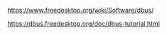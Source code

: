 https://www.freedesktop.org/wiki/Software/dbus/

https://dbus.freedesktop.org/doc/dbus-tutorial.html